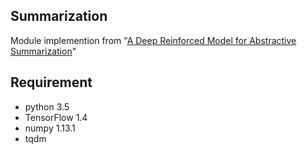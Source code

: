 ## Summarization
Module implemention from "[A Deep Reinforced Model for Abstractive Summarization](https://arxiv.org/abs/1705.04304)"

## Requirement
* python 3.5
* TensorFlow 1.4
* numpy 1.13.1
* tqdm

